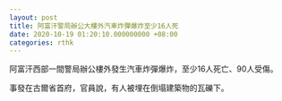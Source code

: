 ```yaml
---
layout: post
title: 阿富汗警局辦公大樓外汽車炸彈爆炸至少16人死
date: 2020-10-19 01:20:10.000000000 +08:00
categories: rthk
---
```


阿富汗西部一間警局辦公樓外發生汽車炸彈爆炸，至少16人死亡、90人受傷。

事發在古爾省首府，官員說，有人被埋在倒塌建築物的瓦礫下。
